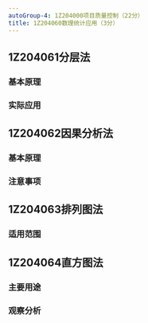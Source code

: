 ```yaml
---
autoGroup-4: 1Z204000项目质量控制（22分）
title: 1Z204060数理统计应用（3分）
---
```

## 1Z204061分层法
### 基本原理
### 实际应用

## 1Z204062因果分析法
### 基本原理
### 注意事项

## 1Z204063排列图法
### 适用范围

## 1Z204064直方图法
### 主要用途
### 观察分析